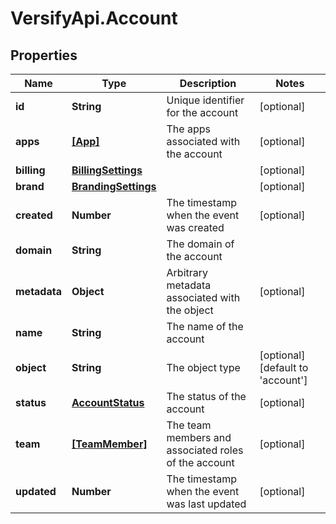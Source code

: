 # VersifyApi.Account

## Properties

Name | Type | Description | Notes
------------ | ------------- | ------------- | -------------
**id** | **String** | Unique identifier for the account | [optional] 
**apps** | [**[App]**](App.md) | The apps associated with the account | [optional] 
**billing** | [**BillingSettings**](BillingSettings.md) |  | [optional] 
**brand** | [**BrandingSettings**](BrandingSettings.md) |  | [optional] 
**created** | **Number** | The timestamp when the event was created | [optional] 
**domain** | **String** | The domain of the account | 
**metadata** | **Object** | Arbitrary metadata associated with the object | [optional] 
**name** | **String** | The name of the account | 
**object** | **String** | The object type | [optional] [default to &#39;account&#39;]
**status** | [**AccountStatus**](AccountStatus.md) | The status of the account | [optional] 
**team** | [**[TeamMember]**](TeamMember.md) | The team members and associated roles of the account | [optional] 
**updated** | **Number** | The timestamp when the event was last updated | [optional] 


